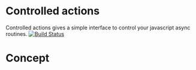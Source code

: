 # Controlled actions
Controlled actions gives a simple interface to control your javascript async routines. 
[![Build Status](https://travis-ci.org/renancaraujo/controlled-actions.svg?branch=master)](https://travis-ci.org/renancaraujo/controlled-actions)

# Concept



